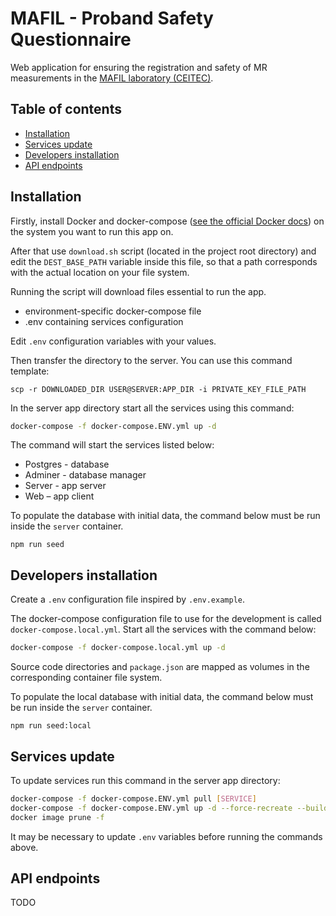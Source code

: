 # MAFIL - Proband Safety Questionnaire
Web application for ensuring the registration and safety of MR measurements in the [MAFIL laboratory (CEITEC)](https://mafil.ceitec.cz/).

## Table of contents
- [Installation](#installation)
- [Services update](#services-update)
- [Developers installation](#developers-installation)
- [API endpoints](#api-endpoints)

## Installation

Firstly, install Docker and docker-compose ([see the official Docker docs](https://docs.docker.com/engine/install/)) on the system you want to run this app on.

After that use `download.sh` script (located in the project root directory) and edit the `DEST_BASE_PATH` variable inside this file, so that a path corresponds with the actual location on your file system.

Running the script will download files essential to run the app.
* environment-specific docker-compose file
* .env containing services configuration

Edit `.env` configuration variables with your values.

Then transfer the directory to the server. You can use this command template:
```
scp -r DOWNLOADED_DIR USER@SERVER:APP_DIR -i PRIVATE_KEY_FILE_PATH
```

In the server app directory start all the services using this command:
```bash
docker-compose -f docker-compose.ENV.yml up -d
```

The command will start the services listed below:
* Postgres - database
* Adminer - database manager
* Server - app server
* Web – app client

To populate the database with initial data, the command below must be run inside the `server` container.
```node
npm run seed
```

## Developers installation
Create a `.env` configuration file inspired by `.env.example`.

The docker-compose configuration file to use for the development is called `docker-compose.local.yml`.
Start all the services with the command below:
```bash
docker-compose -f docker-compose.local.yml up -d
```

Source code directories and `package.json` are mapped as volumes in the corresponding container file system.

To populate the local database with initial data, the command below must be run inside the `server` container.
```node
npm run seed:local
```

## Services update
To update services run this command in the server app directory:
```bash
docker-compose -f docker-compose.ENV.yml pull [SERVICE]
docker-compose -f docker-compose.ENV.yml up -d --force-recreate --build [SERVICE]
docker image prune -f
```
It may be necessary to update `.env` variables before running the commands above.

## API endpoints
TODO
